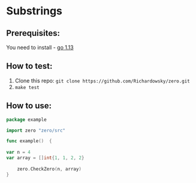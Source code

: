 # Substrings

## Prerequisites:
You need to install - [go 1.13](https://golang.org/dl/)

## How to test:
1. Clone this repo: `git clone https://github.com/Richardowsky/zero.git`
2. `make test`

## How to use:
```go
package example

import zero "zero/src"

func example()  {
	
var n = 4
var array = []int{1, 1, 2, 2}
	
	zero.CheckZero(n, array)
}

```